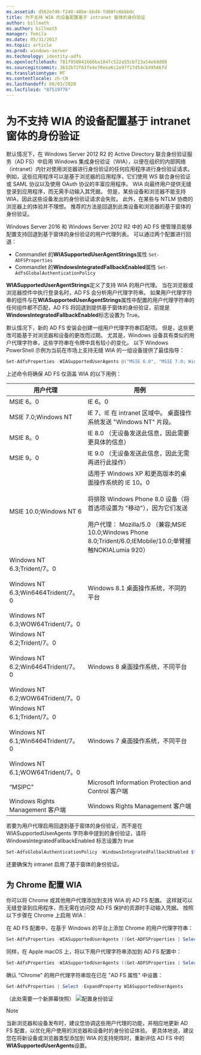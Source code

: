 ```yaml
---
ms.assetid: d562ef46-f240-48be-bbd4-fd88fc6bbbdc
title: 为不支持 WIA 的设备配置基于 intranet 窗体的身份验证
author: billmath
ms.author: billmath
manager: femila
ms.date: 05/31/2017
ms.topic: article
ms.prod: windows-server
ms.technology: identity-adfs
ms.openlocfilehash: 781f950041666ba184fc522a55cbf23a54e6dd08
ms.sourcegitcommit: 3632b72f63fe4e70eea6c2e97f17d54cb49566fd
ms.translationtype: MT
ms.contentlocale: zh-CN
ms.lasthandoff: 08/03/2020
ms.locfileid: "87519776"
---
```

# <a name="configuring-intranet-forms-based-authentication-for-devices-that-do-not-support-wia"></a>为不支持 WIA 的设备配置基于 intranet 窗体的身份验证

默认情况下，在 Windows Server 2012 R2 的 Active Directory 联合身份验证服务（AD FS）中启用 Windows 集成身份验证（WIA），以便在组织的内部网络（intranet）内针对使用浏览器进行身份验证的任何应用程序进行身份验证请求。 例如，这些应用程序可以是基于浏览器的应用程序，它们使用 WS 联合身份验证或 SAML 协议以及使用 OAuth 协议的丰富应用程序。 WIA 向最终用户提供无缝登录到应用程序，而无需手动输入其凭据。 但是，某些设备和浏览器不能支持 WIA，因此这些设备发出的身份验证请求会失败。 此外，在某些与 NTLM 协商的浏览器上的体验并不理想。 推荐的方法是回退到此类设备和浏览器的基于窗体的身份验证。

Windows Server 2016 和 Windows Server 2012 R2 中的 AD FS 使管理员能够配置支持回退到基于窗体的身份验证的用户代理列表。 可以通过两个配置进行回退：

- Commandlet 的**WIASupportedUserAgentStrings**属性 `Set-ADFSProperties`
- Commandlet 的**WindowsIntegratedFallbackEnabled**属性 `Set-AdfsGlobalAuthenticationPolicy`

**WIASupportedUserAgentStrings**定义了支持 WIA 的用户代理。 当在浏览器或浏览器控件中执行登录名时，AD FS 会分析用户代理字符串。 如果用户代理字符串的组件与在**WIASupportedUserAgentStrings**属性中配置的用户代理字符串的任何组件都不匹配，AD FS 将回退到提供基于窗体的身份验证，前提是**WindowsIntegratedFallbackEnabled**标志设置为 True。

默认情况下，新的 AD FS 安装会创建一组用户代理字符串匹配项。 但是，这些更改可能基于对浏览器和设备的更改而过期。 尤其是，Windows 设备具有类似的用户代理字符串，这些字符串在令牌中具有较小的变化。 以下 Windows PowerShell 示例为当前在市场上支持无缝 WIA 的一组设备提供了最佳指导：

```powershell
Set-AdfsProperties -WIASupportedUserAgents @("MSIE 6.0", "MSIE 7.0; Windows NT", "MSIE 8.0", "MSIE 9.0", "MSIE 10.0; Windows NT 6", "Windows NT 6.3; Trident/7.0", "Windows NT 6.3; Win64; x64; Trident/7.0", "Windows NT 6.3; WOW64; Trident/7.0", "Windows NT 6.2; Trident/7.0", "Windows NT 6.2; Win64; x64; Trident/7.0", "Windows NT 6.2; WOW64; Trident/7.0", "Windows NT 6.1; Trident/7.0", "Windows NT 6.1; Win64; x64; Trident/7.0", "Windows NT 6.1; WOW64; Trident/7.0", "MSIPC", "Windows Rights Management Client")
```

上述命令将确保 AD FS 仅涵盖 WIA 的以下用例：

用户代理|用例|
-----|-----|
MSIE 6。0|IE 6。0|
MSIE 7.0;Windows NT|IE 7、IE 在 intranet 区域中。 桌面操作系统发送 "Windows NT" 片段。|
MSIE 8。0|IE 8.0 （无设备发送此信息，因此需要更具体的信息）|
MSIE 9。0|IE 9.0 （无设备发送此信息，因此无需再进行此操作）|
MSIE 10.0;Windows NT 6|适用于 Windows XP 和更高版本的桌面操作系统的 IE 10。0</br></br>将排除 Windows Phone 8.0 设备（将首选项设置为 "移动"），因为它们发送</br></br>用户代理： Mozilla/5.0 （兼容;MSIE 10.0;Windows Phone 8.0;Trident/6.0;IEMobile/10.0;单臂接触NOKIALumia 920）|
Windows NT 6.3;Trident/7。0</br></br>Windows NT 6.3;Win6464Trident/7。0</br></br>Windows NT 6.3;WOW64Trident/7。0| Windows 8.1 桌面操作系统，不同的平台|
Windows NT 6.2;Trident/7。0</br></br>Windows NT 6.2;Win6464Trident/7。0</br></br>Windows NT 6.2;WOW64Trident/7。0|Windows 8 桌面操作系统，不同平台|
Windows NT 6.1;Trident/7。0</br></br>Windows NT 6.1;Win6464Trident/7。0</br></br>Windows NT 6.1;WOW64Trident/7。0|Windows 7 桌面操作系统，不同平台|
“MSIPC”| Microsoft Information Protection and Control 客户端|
Windows Rights Management 客户端|Windows Rights Management 客户端|

若要为用户代理启用回退到基于窗体的身份验证，而不是在 WIASupportedUserAgents 字符串中提到的身份验证，请将 WindowsIntegratedFallbackEnabled 标志设置为 true

```powershell
Set-AdfsGlobalAuthenticationPolicy -WindowsIntegratedFallbackEnabled $true
```

还要确保为 intranet 启用了基于窗体的身份验证。

## <a name="configuring-wia-for-chrome"></a>为 Chrome 配置 WIA
你可以将 Chrome 或其他用户代理添加到支持 WIA 的 AD FS 配置。 这样就可以无缝登录到应用程序，而无需在访问受 AD FS 保护的资源时手动输入凭据。 按照以下步骤在 Chrome 上启用 WIA：

在 AD FS 配置中，在基于 Windows 的平台上添加 Chrome 的用户代理字符串：

```powershell
Set-AdfsProperties -WIASupportedUserAgents ((Get-ADFSProperties | Select -ExpandProperty WIASupportedUserAgents) + "Mozilla/5.0 (Windows NT)")
```

同样，在 Apple macOS 上，将以下用户代理字符串添加到 AD FS 配置中：

```powershell
Set-AdfsProperties -WIASupportedUserAgents ((Get-ADFSProperties | Select -ExpandProperty WIASupportedUserAgents) + "Mozilla/5.0 (Macintosh; Intel Mac OS X)")
```

确认 "Chrome" 的用户代理字符串现在已在 "AD FS 属性" 中设置：

```powershell
Get-AdfsProperties | Select -ExpandProperty WIASupportedUserAgents
```

（此处需要一个新屏幕快照） ![配置身份验证](media/Configure-intranet-forms-based-authentication-for-devices-that-do-not-support-WIA/chrome1.png)

>[!NOTE]
> 当新浏览器和设备发布时，建议您协调这些用户代理的功能，并相应地更新 AD FS 配置，以优化用户使用的浏览器和设备时的身份验证体验。 更具体地说，建议您在将新设备或浏览器类型添加到 WIA 的支持矩阵时，重新评估 AD FS 中的**WIASupportedUserAgents**设置。
